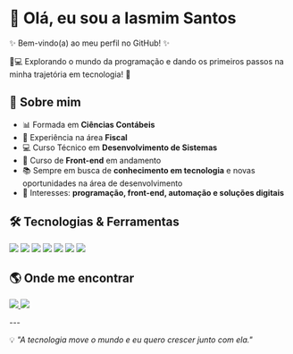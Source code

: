 # 👋 Olá, eu sou a Iasmim Santos 

✨ Bem-vindo(a) ao meu perfil no GitHub! ✨  

🌱💻 Explorando o mundo da programação e dando os primeiros passos na minha trajetória em tecnologia! 🚀

## 🚀 Sobre mim  
- 📊 Formada em **Ciências Contábeis**  
- 💼 Experiência na área **Fiscal**  
- 💻 Curso Técnico em **Desenvolvimento de Sistemas**  
- 🎨 Curso de **Front-end** em andamento  
- 📚 Sempre em busca de **conhecimento em tecnologia** e novas oportunidades na área de desenvolvimento  
- 🔎 Interesses: **programação, front-end, automação e soluções digitais**   

## 🛠️ Tecnologias & Ferramentas  
<p align="left">
  <img src="https://img.shields.io/badge/HTML5-E34F26?style=for-the-badge&logo=html5&logoColor=white" />
  <img src="https://img.shields.io/badge/CSS3-1572B6?style=for-the-badge&logo=css3&logoColor=white" />
  <img src="https://img.shields.io/badge/JavaScript-F7DF1E?style=for-the-badge&logo=javascript&logoColor=black" />
  <img src="https://img.shields.io/badge/Python-3776AB?style=for-the-badge&logo=python&logoColor=white" />
  <img src="https://img.shields.io/badge/Git-F05032?style=for-the-badge&logo=git&logoColor=white" />
  <img src="https://img.shields.io/badge/GitHub-181717?style=for-the-badge&logo=github&logoColor=white" />
  <img src="https://img.shields.io/badge/VS%20Code-007ACC?style=for-the-badge&logo=visualstudiocode&logoColor=white" />
</p>  

## 🌎 Onde me encontrar
<p align="left">
  <a href="https://www.linkedin.com/in/iasmim-santos-0b459a222/">
    <img src="https://img.shields.io/badge/LinkedIn-0077B5?style=for-the-badge&logo=linkedin&logoColor=white" />
  </a>
  <a href="mailto:iasmin.daysa1@gmail.com">
    <img src="https://img.shields.io/badge/Email-✉️-D14836?style=for-the-badge&logo=gmail&logoColor=white" />
  </a>
</p>
---

💡 *"A tecnologia move o mundo e eu quero crescer junto com ela."*  
